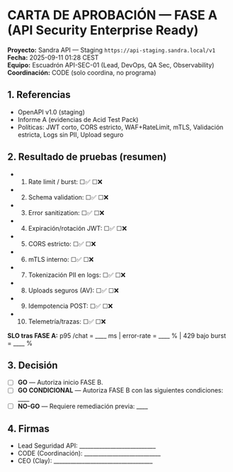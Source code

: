 # CARTA DE APROBACIÓN — FASE A (API Security Enterprise Ready)
**Proyecto:** Sandra API — Staging `https://api-staging.sandra.local/v1`  
**Fecha:** 2025-09-11 01:28 CEST  
**Equipo:** Escuadrón API-SEC-01 (Lead, DevOps, QA Sec, Observability)  
**Coordinación:** CODE (solo coordina, no programa)

## 1. Referencias
- OpenAPI v1.0 (staging)
- Informe A (evidencias de Acid Test Pack)
- Políticas: JWT corto, CORS estricto, WAF+RateLimit, mTLS, Validación estricta, Logs sin PII, Upload seguro

## 2. Resultado de pruebas (resumen)
- 1) Rate limit / burst: ☐✅ ☐❌  
- 2) Schema validation: ☐✅ ☐❌  
- 3) Error sanitization: ☐✅ ☐❌  
- 4) Expiración/rotación JWT: ☐✅ ☐❌  
- 5) CORS estricto: ☐✅ ☐❌  
- 6) mTLS interno: ☐✅ ☐❌  
- 7) Tokenización PII en logs: ☐✅ ☐❌  
- 8) Uploads seguros (AV): ☐✅ ☐❌  
- 9) Idempotencia POST: ☐✅ ☐❌  
- 10) Telemetría/trazas: ☐✅ ☐❌  

**SLO tras FASE A:** p95 /chat = ____ ms | error-rate = ____ % | 429 bajo burst = ____ %

## 3. Decisión
- ☐ **GO** — Autoriza inicio FASE B.  
- ☐ **GO CONDICIONAL** — Autoriza FASE B con las siguientes condiciones: ____  
- ☐ **NO-GO** — Requiere remediación previa: ____

## 4. Firmas
- Lead Seguridad API: ___________________________  
- CODE (Coordinación): ___________________________  
- CEO (Clay): ___________________________________  
